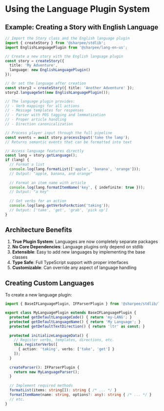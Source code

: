 # Using the Language Plugin System

## Example: Creating a Story with English Language

```typescript
// Import the Story class and the English language plugin
import { createStory } from '@sharpee/stdlib';
import EnglishLanguagePlugin from '@sharpee/lang-en-us';

// Create a new story with the English language plugin
const story = createStory({
  title: 'My Adventure',
  language: new EnglishLanguagePlugin()
});

// Or set the language after creation
const story2 = createStory({ title: 'Another Adventure' });
story2.languageSet(new EnglishLanguagePlugin());

// The language plugin provides:
// - Verb mappings for all actions
// - Message templates for responses
// - Parser with POS tagging and lemmatization
// - Proper article handling
// - Direction canonicalization

// Process player input through the full pipeline
const events = await story.processInput('take the lamp');
// Returns semantic events that can be formatted into text

// Access language features directly
const lang = story.getLanguage();
if (lang) {
  // Format a list
  console.log(lang.formatList(['apple', 'banana', 'orange']));
  // Output: "apple, banana, and orange"
  
  // Format an item name with article
  console.log(lang.formatItemName('key', { indefinite: true }));
  // Output: "a key"
  
  // Get verbs for an action
  console.log(lang.getVerbsForAction('taking'));
  // Output: ['take', 'get', 'grab', 'pick up']
}
```

## Architecture Benefits

1. **True Plugin System**: Languages are now completely separate packages
2. **No Core Dependencies**: Language plugins only depend on stdlib
3. **Extensible**: Easy to add new languages by implementing the base classes
4. **Type Safe**: Full TypeScript support with proper interfaces
5. **Customizable**: Can override any aspect of language handling

## Creating Custom Languages

To create a new language plugin:

```typescript
import { BaseIFLanguagePlugin, IFParserPlugin } from '@sharpee/stdlib/language/base';

export class MyLanguagePlugin extends BaseIFLanguagePlugin {
  protected getDefaultLanguageCode() { return 'my-LANG'; }
  protected getDefaultLanguageName() { return 'My Language'; }
  protected getDefaultTextDirection() { return 'ltr' as const; }
  
  protected initializeLanguageData() {
    // Register verbs, templates, directions, etc.
    this.registerVerbs([
      { action: 'taking', verbs: ['take', 'get'] }
    ]);
  }
  
  createParser(): IFParserPlugin {
    return new MyLanguageParser();
  }
  
  // Implement required methods
  formatList(items: string[]): string { /* ... */ }
  formatItemName(name: string, options?: any): string { /* ... */ }
  // etc.
}
```
